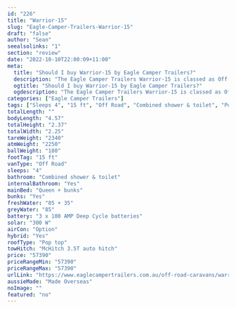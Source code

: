 ```yaml
---
id: "226"
title: "Warrior-15"
slug: "Eagle-Camper-Trailers-Warrior-15"
draft: "false"
author: "Sean"
seealsolinks: "1"
section: "review"
date: "2022-10-10T22:00:09+11:00"
meta:
  title: "Should I buy Warrior-15 by Eagle Camper Trailers?"
  description: "The Eagle Camper Trailers Warrior-15 is classed as Off Road, and sleeps 4 people. It is Made Overseas and comes in at 15 ft. It generally has Combined shower & toilet."
  ogtitle: "Should I buy Warrior-15 by Eagle Camper Trailers?"
  ogdescription: "The Eagle Camper Trailers Warrior-15 is classed as Off Road, and sleeps 4 people. It is Made Overseas and comes in at 15 ft. It generally has Combined shower & toilet."
categories: ["Eagle Camper Trailers"]
tags: ["Sleeps 4", "15 ft", "Off Road", "Combined shower & toilet", "Pop top", "50 - 60k", "Made Overseas"]
totalLength: ""
bodyLength: "4.57"
totalHeight: "2.37"
totalWidth: "2.25"
tareWeight: "2340"
atmWeight: "2250"
ballWeight: "180"
footTag: "15 ft"
vanType: "Off Road"
sleeps: "4"
bathroom: "Combined shower & toilet"
internalBathroom: "Yes"
mainBed: "Queen + bunks"
bunks: "Yes"
freshWater: "85 + 35"
greyWater: "85"
battery: "3 x 100 AMP Deep Cycle batteries"
solar: "300 W"
airCon: "Option"
hybrid: "Yes"
roofType: "Pop top"
towHitch: "McHitch 3.5T auto hitch"
price: "57390"
priceRangeMin: "57390"
priceRangeMax: "57390"
urlLink: "https://www.eaglecampertrailers.com.au/off-road-caravans/warrior-15-off-road-hybrid-caravan/#c12"
aussieMade: "Made Overseas"
noImage: ""
featured: "no"
---
```

